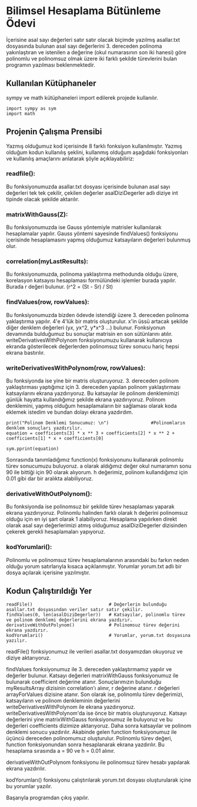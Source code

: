 # Bilimsel Hesaplama Bütünleme Ödevi

İçerisine asal sayı değerleri satır satır olacak biçimde yazılmış asallar.txt dosyasında bulunan
asal sayı değerlerini 3. dereceden polinoma yakınlaştıran ve istenilen a değerine
(okul numarasının son iki hanesi) göre polinomlu ve polinomsuz olmak üzere
iki farklı şekilde türevlerini bulan programın yazılması beklenmektedir.

## Kullanılan Kütüphaneler

sympy ve math kütüphaneleri import edilerek projede kullanılır.

	import sympy as sym
	import math


## Projenin Çalışma Prensibi

Yazmış olduğumuz kod içerisinde 8 farklı fonksiyon kullanılmıştır. Yazmış olduğum kodun kullanılış
şeklini, kullanmış olduğum aşağıdaki fonksiyonları ve kullanılış amaçlarını anlatarak şöyle açıklayabiliriz:

### readfile():

Bu fonksiyonumuzda asallar.txt dosyası içerisinde bulunan asal sayı değerleri tek tek çekilir,
çekilen değerler asalDiziDegerler adlı diziye int tipinde olacak şekilde aktarılır.

### matrixWithGauss(Z):

Bu fonksiyonumuzda ise Gauss yöntemiyle matrisler kullanılarak hesaplamalar yapılır.
Gauss yöntemi sayesinde findValues() fonksiyonu içerisinde hesaplamasını yapmış
olduğumuz katsayıların değerleri bulunmuş olur.

### correlation(myLastResults):

Bu fonksiyonumuzda, polinoma yaklaştırma methodunda olduğu üzere, korelasyon katsayısı
hesaplaması formülündeki işlemler burada yapılır. Burada r değeri bulunur. 
(r^2 = (St - Sr) / St)

### findValues(row, rowValues):

Bu fonksiyonumuzda bizden ödevde istendiği üzere 3. dereceden polinoma yaklaştırma yapılır.
4'e 4'lük bir matris oluşturulur. x'in üssü artacak şekilde diğer denklem değerleri
(y*x, y*x^2, y*x^3 ...) bulunur. Fonksiyonun devamında bulduğumuz bu sonuçlar matrisin
en son sütünlarını atılır. writeDerivativesWithPolynom fonksiyonumuzu kullanarak kullanıcıya
ekranda gösterilecek değerlerden polinomsuz türev sonucu hariç hepsi ekrana bastırılır.

### writeDerivativesWithPolynom(row, rowValues):

Bu fonksiyonda ise yine bir matris oluşturuyoruz. 3. dereceden polinom yaklaştırması yaptığımız
için 3. dereceden yapılan polinom yaklaştırması katsayılarını ekrana yazdırıyoruz.
Bu katsayılar ile polinom denklemimizi günlük hayatta kullandığımız şekilde ekrana yazdırıyoruz. Polinom
denklemini, yapmış olduğum hesaplamaların bir sağlaması olarak koda eklemek istedim ve bundan dolayı ekrana yazdırdım.


    print("Polinom Denklemi Sonucumuz: \n")                #Polinomların denklem sonuçları yazdırılır.
    equation = coefficients[3] * x ** 3 + coefficients[2] * x ** 2 + coefficients[1] * x + coefficients[0]

    sym.pprint(equation)


Sonrasında tanımladığımız function(x) fonksiyonunu kullanarak polinomlu türev sonucumuzu buluyoruz.
a olarak aldığımız değer okul numaramın sonu 90 ile bittiği için 90 olarak alıyorum.
h değerimiz, polinom kullandığımız için 0.01 gibi dar bir aralıkta alabiliyoruz.

### derivativeWithOutPolynom():

Bu fonksiyonda ise polinomsuz bir şekilde türev hesaplaması yaparak ekrana yazdırıyoruz.
Polinomlu halinden farklı olarak h değerini polinomsuz olduğu için en iyi şart olarak 1 alabiliyoruz.
Hesaplama yapılırken direkt olarak asal sayı değerlerimizi atmış olduğumuz asalDiziDegerler dizisinden
çekerek gerekli hesaplamaları yapıyoruz.

### kodYorumlari():

Polinomlu ve polinomsuz türev hesaplamalarının arasındaki bu farkın neden olduğu yorum satırlarıyla
kısaca açıklanmıştır. Yorumlar yorum.txt adlı bir dosya açılarak içerisine yazılmıştır.

## Kodun Çalıştırıldığı Yer

	readFile()                             # Değerlerin bulunduğu asallar.txt dosyasından veriler satır satır çekilir.
	findValues(0, len(asalDiziDegerler))   # Katsayılar, polinomlu türev ve polinom denklemi değerlerini ekrana yazdırır.
	derivativeWithOutPolynom()             # Polinomsuz türev değerini ekrana yazdırır.
	kodYorumlari()                         # Yorumlar, yorum.txt dosyasına yazılır.

readFile() fonksiyonumuz ile verileri asallar.txt dosyamızdan okuyoruz ve diziye aktarıyoruz.

findValues fonksiyonumuz ile 3. dereceden yaklaştırmamız yapılır ve değerler bulunur. 
Katsayı değerleri matrixWithGauss fonksiyonumuz ile bulunarak coefficient değerine atanır.
Sonuçlarımızın bulunduğu myResultsArray dizisinin correlation'ı alınır, r değerine atanır.
r değerleri arrayForValues dizisine atanır. Son olarak ise, polinomlu türev değerimizi,
katsayıların ve polinom denkleminin değerlerini writeDerivativesWithPolynom ile ekrana yazdırıyoruz.
writeDerivativesWithPolynom'da ise önce bir matris oluşturuyoruz. Katsayı değerlerini yine matrixWithGauss
fonksiyonumuz ile buluyoruz ve bu değerleri coefficients dizimize aktarıyoruz.
Daha sonra katsayılar ve polinom denklemi sonucu yazdırılır. Akabinde gelen function fonksiyonumuz ile
üçüncü dereceden polinomumuz oluşturulur. Polinomlu türev değeri, function fonksiyonundan sonra
hesaplanarak ekrana yazdırılır. Bu hesaplama sırasında a = 90 ve h = 0.01 alınır.

derivativeWithOutPolynom fonksiyonu ile polinomsuz türev hesabı yapılarak ekrana yazdırılır.

kodYorumları() fonksiyonu çalıştırılarak yorum.txt dosyası oluşturularak içine bu yorumlar yazılır.

Başarıyla programdan çıkış yapılır.

